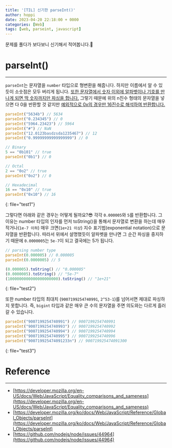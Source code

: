 ```yaml
---
title: '[TIL] 신기한 parseInt()'
author: hoppi
date: 2023-04-20 22:18:00 + 0000
categories: [Web]
tags: [web, parseint, javascript]
---
```


문제를 풀다가 보다보니 신기해서 적어봅니다.🧐
<br/>


# parseInt()
***
`parseInt`는 문자열을 `number` 타입으로 형변환을 해줍니다. 하지만 이름에서 알 수 있듯이 소숫점은 모두 버리게 됩니다. <u>또한 문자열에서 숫자 이외에 알파벳이나 기호를 만나게 되면 딱 숫자까지만 파싱을 합니다.</u> 그렇기 때문에 위의 n진수 형태의 문자열을 넣으면 다 0을 반환할 것 같지만 <u>예외적으로 0x의 경우만 16진수로 해석하여 반환합니다.</u>  
```javascript
parseInt("5634b") // 5634
parseInt("0.234345") // 0
parseInt("5964.23423") // 5964
parseInt("#") // NaN
parseInt("12.0123basdzsda1235467") // 12
parseInt("0.99999999999999999") // 0

// Binary
5 == "0b101" // true
parseInt("0b1") // 0

// Octal
2 == "0o2" // true
parseInt("0o2") // 0

// Hexadecimal
16 == "0x10" // true
parseInt("0x10") // 16
```
{: file="test1"}
<br/>

그렇다면 아래와 같은 경우는 어떻게 될까요?😎 각각 `0.000005`와 `5`를 반환합니다. 그 이유는 number 타입의 인자를 먼저 toString()을 통해서 문자열로 변환을 하는데 매우 작거나(`1e-7 이하`) 매우 크면(`1e+21 이상`) 지수 표기법(exponential notation)으로 문자열을 반환합니다. 따라서 위에서 설명했듯이 알파벳을 만나면 그 순간 파싱을 중지하기 때문에 `0.0000005`는 `5e-7`이 되고 결국에는 5가 됩니다.
```javascript
// parsing number type
parseInt(0.000005) // 0.000005
parseInt(0.0000005) // 5

(0.000005).toString() // "0.000005"
(0.0000005).toString() // "5e-7"
(1000000000000000000000).toString() // "1e+21"
```
{: file="test2"}
<br/>


또한 number 타입의 최대치 (`9007199254740991`, `2^53-1`)를 넘어서면 제대로 파싱하지 못합니다. 즉, `bigint` 타입과 같은 매우 큰 수의 문자열을 주면 의도와는 다르게 흘러갈 수 있습니다.  
```javascript
parseInt("9007199254740991") // 9007199254740991
parseInt("9007199254740993") // 9007199254740992
parseInt("9007199254740994") // 9007199254740994
parseInt("9007199254740995") // 9007199254740996
parseInt("900719925474091233n") // 900719925474091300
```
{: file="test3"}
<br/>


# Reference
***
- [https://developer.mozilla.org/en-US/docs/Web/JavaScript/Equality_comparisons_and_sameness](https://developer.mozilla.org/en-US/docs/Web/JavaScript/Equality_comparisons_and_sameness)
- [https://developer.mozilla.org/ko/docs/Web/JavaScript/Reference/Global_Objects/parseInt](https://developer.mozilla.org/ko/docs/Web/JavaScript/Reference/Global_Objects/parseInt)
- [https://github.com/nodejs/node/issues/44964](https://github.com/nodejs/node/issues/44964)